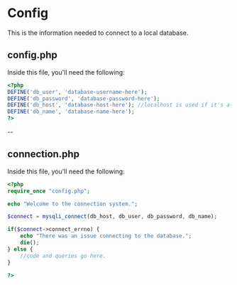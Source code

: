 # Config
This is the information needed to connect to a local database.

## config.php
Inside this file, you'll need the following:
```php
<?php
DEFINE('db_user', 'database-username-here');
DEFINE('db_password', 'database-password-here');
DEFINE('db_host', 'database-host-here'); //localhost is used if it's a local database.
DEFINE('db_name', 'database-name-here');
?>
```
--
## connection.php
Inside this file, you'll need the following:
```php
<?php
require_once "config.php";

echo "Welcome to the connection system.";

$connect = mysqli_connect(db_host, db_user, db_password, db_name);

if($connect->connect_errno) {
    echo "There was an issue connecting to the database.";
    die();
} else {
    //code and queries go here.
}

?>
```
